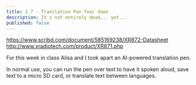 ```yaml
---
title: 2.7 - Translation Pen Tear down
description: It's not entirely dead... yet...
published: false
---
```


https://www.scribd.com/document/585169238/XR872-Datasheet
http://www.xradiotech.com/product/XR871.php

For this week in class Alisa and I took apart an AI-powered translation pen.

In normal use, you can run the pen over text to have it spoken aloud, save text to a micro SD card, or
translate text between languages. 
